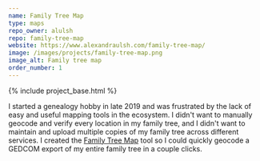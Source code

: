 ```yaml
---
name: Family Tree Map
type: maps
repo_owner: alulsh
repo: family-tree-map
website: https://www.alexandraulsh.com/family-tree-map/
image: /images/projects/family-tree-map.png
image_alt: Family tree map
order_number: 1
---
```


{% include project_base.html %}

I started a genealogy hobby in late 2019 and was frustrated by the lack of easy and useful mapping tools in the ecosystem. I didn't want to manually geocode and verify every location in my family tree, and I didn't want to maintain and upload multiple copies of my family tree across different services. I created the [Family Tree Map](https://www.alexandraulsh.com/family-tree-map/) tool so I could quickly geocode a GEDCOM export of my entire family tree in a couple clicks.